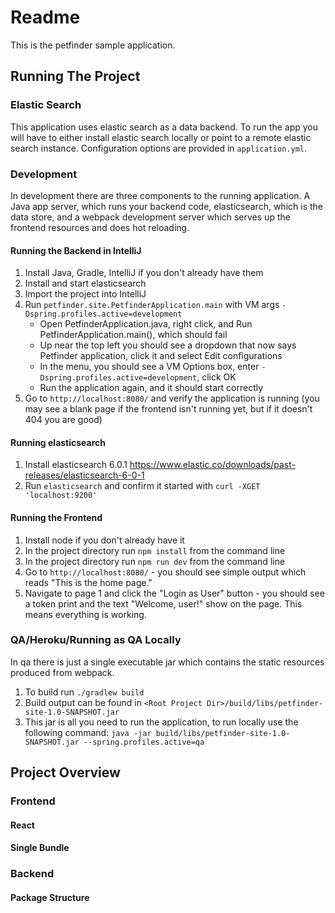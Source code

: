 # Readme
This is the petfinder sample application.

## Running The Project
### Elastic Search
This application uses elastic search as a data backend. To run the app you will have to either install elastic search locally or point to a remote elastic search instance. Configuration options are provided in `application.yml`.

### Development
In development there are three components to the running application. A Java app server, which runs your backend code, elasticsearch, which is the data store, and a webpack development server which serves up the frontend resources and does hot reloading.

#### Running the Backend in IntelliJ
1) Install Java, Gradle, IntelliJ if you don't already have them
1) Install and start elasticsearch
1) Import the project into IntelliJ
1) Run `petfinder.site.PetfinderApplication.main` with VM args `-Dspring.profiles.active=development`
    * Open PetfinderApplication.java, right click, and Run PetfinderApplication.main(), which should fail
    * Up near the top left you should see a dropdown that now says Petfinder application, click it and select Edit configurations
    * In the menu, you should see a VM Options box, enter `-Dspring.profiles.active=development`, click OK
    * Run the application again, and it should start correctly
1) Go to `http://localhost:8080/` and verify the application is running (you may see a blank page if the frontend isn't running yet, but if it doesn't 404 you are good)

#### Running elasticsearch
1) Install elasticsearch 6.0.1 https://www.elastic.co/downloads/past-releases/elasticsearch-6-0-1
2) Run `elasticsearch` and confirm it started with `curl -XGET 'localhost:9200'`

#### Running the Frontend
1) Install node if you don't already have it
1) In the project directory run `npm install` from the command line
1) In the project directory run `npm run dev` from the command line
1) Go to `http://localhost:8080/` - you should see simple output which reads "This is the home page."
1) Navigate to page 1 and click the "Login as User" button - you should see a token print and the text "Welcome, user!" show on the page. This means everything is working.

### QA/Heroku/Running as QA Locally
In qa there is just a single executable jar which contains the static resources produced from webpack.

1) To build run `./gradlew build`
1) Build output can be found in `<Root Project Dir>/build/libs/petfinder-site-1.0-SNAPSHOT.jar`
1) This jar is all you need to run the application, to run locally use the following command: `java -jar build/libs/petfinder-site-1.0-SNAPSHOT.jar --spring.profiles.active=qa`

## Project Overview

### Frontend
#### React
#### Single Bundle
### Backend
#### Package Structure